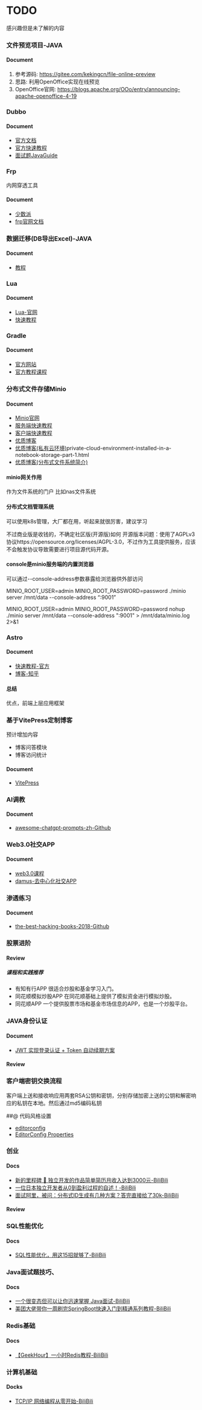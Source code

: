 # TODO 
感兴趣但是未了解的内容

### 文件预览项目-JAVA
#### Document
1. 参考源码: https://gitee.com/kekingcn/file-online-preview
2. 思路: 利用OpenOffice实现在线预览
3. OpenOffice官网: https://blogs.apache.org/OOo/entry/announcing-apache-openoffice-4-19

### Dubbo
#### Document
- [官方文档](https://dubbo.apache.org/zh/docs/)
- [官方快速教程](https://dubbo.apache.org/zh/docs/languages/java/quick-start/)
- [面试题JavaGuide](https://javaguide.cn/distributed-system/rpc/dubbo.html)

### Frp
内网穿透工具
#### Document
- [少数派](https://sspai.com/post/52523)
- [frp官网文档](https://gofrp.org/docs/reference/)

### 数据迁移(DB导出Excel)-JAVA
#### Document
- [教程](https://mp.weixin.qq.com/s/Hy_IxZ5jf6GpV9mlCeTgyA)

### Lua
#### Document
- [Lua-官网](https://www.lua.org)
- [快速教程](https://www.lua.org/start.html)

### Gradle
#### Document
- [官方网站](https://gradle.org/install/)
- [官方教程课程](https://gradle.com/training/)

### 分布式文件存储Minio
#### Document
- [Minio官网](https://min.io/)
- [服务端快速教程](https://docs.min.io/docs/minio-quickstart-guide.html)
- [客户端快速教程](https://docs.min.io/docs/java-client-quickstart-guide.html)
- [优质博客](https://www.jianshu.com/p/1c768a7802d1/)
- [优质博客(私有云环境)](https://soulteary.com/2021/11/04/)private-cloud-environment-installed-in-a-notebook-storage-part-1.html
- [优质博客(分布式文件系统简介)](https://zhuanlan.zhihu.com/p/138896704)


#### minio网关作用
作为文件系统的门户
比如nas文件系统

#### 分布式文档管理系统
可以使用k8s管理，大厂都在用，听起来就很厉害，建议学习

不过商业版是收钱的，不确定社区版(开源版)如何
开源版本问题：使用了AGPLv3协议https://opensource.org/licenses/AGPL-3.0，不过作为工具提供服务，应该不会触发协议导致需要进行项目源代码开源。

#### console是minio服务端的内置浏览器
可以通过--console-address参数暴露给浏览器供外部访问

MINIO_ROOT_USER=admin MINIO_ROOT_PASSWORD=password ./minio server /mnt/data --console-address “:9001”

MINIO_ROOT_USER=admin MINIO_ROOT_PASSWORD=password nohup ./minio server /mnt/data --console-address ":9001" > /mnt/data/minio.log 2>&1

### Astro

#### Document
- [快速教程-官方](https://docs.astro.build/zh-cn/getting-started/)
- [博客-知乎](https://www.zhihu.com/question/464084419)

#### 总结
优点，前端上层应用框架

### 基于VitePress定制博客
预计增加内容
- 博客问答模块
- 博客访问统计
#### Document
- [VitePress](https://vitepress.dev/)

### AI调教
#### Document
 - [awesome-chatgpt-prompts-zh-Github](https://github.com/PlexPt/awesome-chatgpt-prompts-zh)

### Web3.0社交APP
#### Document
- [web3.0课程](https://www.edx.org/school/web3x)
- [damus-去中心化社交APP](https://github.com/damus-io/damus)

### 渗透练习
#### Document
- [the-best-hacking-books-2018-Github](https://www.hackingtutorials.org/infosec-books/the-best-hacking-books-2018/)

### 股票进阶
#### Review
##### 课程和实践推荐
- 有知有行APP 
很适合炒股和基金学习入门。
- 同花顺模拟炒股APP
在同花顺基础上提供了模拟资金进行模拟炒股。
- 同花顺APP
一个提供股票市场和基金市场信息的APP，也是一个炒股平台。

### JAVA身份认证
#### Document
- [JWT 实现登录认证 + Token 自动续期方案](https://mp.weixin.qq.com/s/66t3lrB3WSCc6zTqyCXAmg)
#### Review

### 客户端密钥交换流程
客户端上送和接收响应用两套RSA公钥和密钥，分别存储加密上送的公钥和解密响应的私钥在本地。然后通过md5编码私钥

##@ 代码风格设置
- [editorconfig](https://editorconfig.org/)
- [EditorConfig Properties](https://github.com/editorconfig/editorconfig/wiki/EditorConfig-Properties)

### 创业
#### Docs
- [新的里程碑 🎉 独立开发的作品简单简历月收入达到3000元-BiliBili](https://m.bilibili.com/video/BV1uN411Y7Bu)
- [一位日本独立开发者从0到盈利过程的自述！-BiliBili](https://www.bilibili.com/video/BV1fj41167ML/?vd_source=df7c2cd1afdc7ae35be0af6c0c76be67)
- [面试阿里，被问：分布式ID生成有几种方案？答完直接给了30k-BiliBili](https://www.bilibili.com/video/BV1Ch4y157TF/)

#### Review

### SQL性能优化
#### Docs
- [SQL性能优化，用这15招就够了-BiliBili](https://www.bilibili.com/video/BV1CX4y1Y7rm/?spm_id_from=333.1007.tianma.1-3-3.click&vd_source=df7c2cd1afdc7ae35be0af6c0c76be67)

### Java面试题技巧、
#### Docs
- [一个很变态但可以让你迅速掌握 Java面试-BiliBili](https://www.bilibili.com/video/BV1cx4y1d74B/?spm_id_from=333.1007.tianma.1-1-1.click&vd_source=df7c2cd1afdc7ae35be0af6c0c76be67)
- [美团大佬带你一周刷完SpringBoot快速入门到精通系列教程-BiliBili](https://www.bilibili.com/video/BV1Nj41167Mc/)
### Redis基础
#### Docs
- [【GeekHour】一小时Redis教程-BiliBili](https://www.bilibili.com/video/BV1Jj411D7oG/?spm_id_from=333.1007.tianma.3-2-8.click&vd_source=df7c2cd1afdc7ae35be0af6c0c76be67)

### 计算机基础
#### Docks
- [TCP/IP 网络编程从零开始-BiliBili](https://www.bilibili.com/video/BV1pu411G7P6/?vd_source=df7c2cd1afdc7ae35be0af6c0c76be67)
